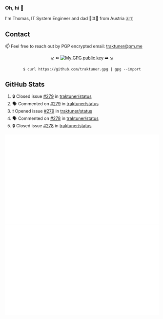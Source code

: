 ### Oh, hi 👋

I'm Thomas, IT System Engineer and dad 👶♊️👶 from Austria 🇦🇹

<!--
**traktuner/traktuner** is a ✨ _special_ ✨ repository because its `README.md` (this file) appears on your GitHub profile.

Here are some ideas to get you started:

- 🔭 I’m currently working on ...
- 🌱 I’m currently learning ...
- 👯 I’m looking to collaborate on ...
- 🤔 I’m looking for help with ...
- 💬 Ask me about ...
- 📫 How to reach me: ...
- 😄 Pronouns: ...
- ⚡ Fun fact: ...
-->

## Contact
📫 Feel free to reach out by PGP encrypted email:
traktuner@pm.me

<div align="center" markdown="1">

↙️ ⬅️ [![My GPG public key](https://img.shields.io/badge/PGP%20public%20key-6D4AFF?style=for-the-badge)](https://github.com/traktuner.gpg) ➡️ ↘️

```shell
$ curl https://github.com/traktuner.gpg | gpg --import
```

</div>

## GitHub Stats
<!--START_SECTION:activity-->
1. 🔒 Closed issue [#279](https://github.com/traktuner/status/issues/279) in [traktuner/status](https://github.com/traktuner/status)
2. 🗣 Commented on [#279](https://github.com/traktuner/status/issues/279#issuecomment-1868484684) in [traktuner/status](https://github.com/traktuner/status)
3. ❗ Opened issue [#279](https://github.com/traktuner/status/issues/279) in [traktuner/status](https://github.com/traktuner/status)
4. 🗣 Commented on [#278](https://github.com/traktuner/status/issues/278#issuecomment-1865083693) in [traktuner/status](https://github.com/traktuner/status)
5. 🔒 Closed issue [#278](https://github.com/traktuner/status/issues/278) in [traktuner/status](https://github.com/traktuner/status)
<!--END_SECTION:activity-->

![](https://github.com/traktuner/traktuner/blob/master/generated/overview.svg)
![](https://github.com/traktuner/traktuner/blob/master/generated/languages.svg)
